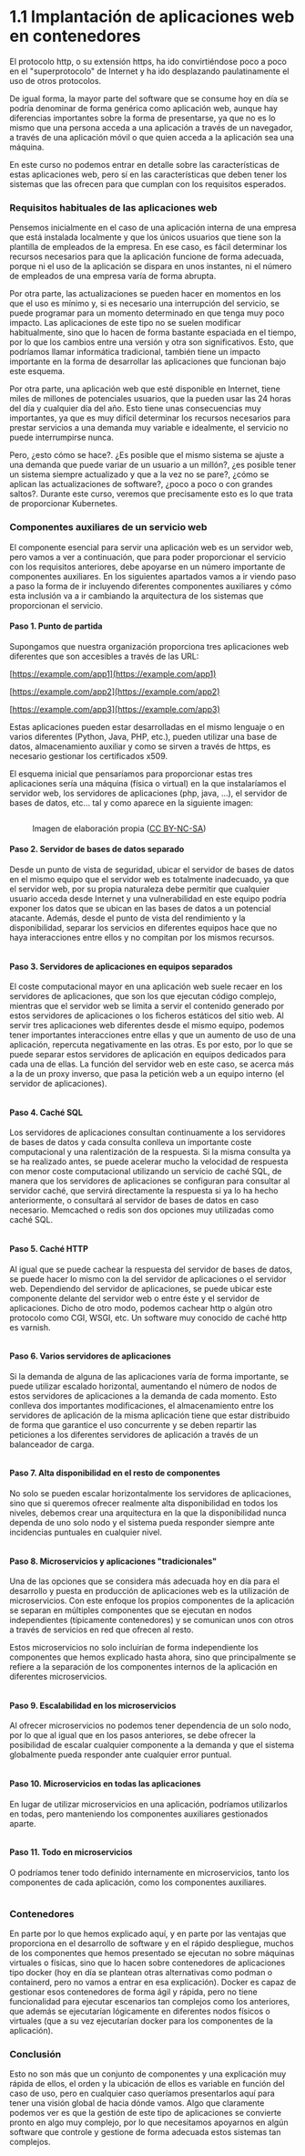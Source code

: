 # 1.1 Implantación de aplicaciones web en contenedores

El protocolo http, o su extensión https, ha ido convirtiéndose poco a poco en el "superprotocolo" de Internet y ha ido desplazando paulatinamente el uso de otros protocolos.

De igual forma, la mayor parte del software que se consume hoy en día se podría denominar de forma genérica como aplicación web, aunque hay diferencias importantes sobre la forma de presentarse, ya que no es lo mismo que una persona acceda a una aplicación a través de un navegador, a través de una aplicación móvil o que quien acceda a la aplicación sea una máquina.

En este curso no podemos entrar en detalle sobre las características de estas aplicaciones web, pero sí en las características que deben tener los sistemas que las ofrecen para que cumplan con los requisitos esperados.

### Requisitos habituales de las aplicaciones web

Pensemos inicialmente en el caso de una aplicación interna de una empresa que está instalada localmente y que los únicos usuarios que tiene son la plantilla de empleados de la empresa. En ese caso, es fácil determinar los recursos necesarios para que la aplicación funcione de forma adecuada, porque ni el uso de la aplicación se dispara en unos instantes, ni el número de empleados de una empresa varía de forma abrupta.

Por otra parte, las actualizaciones se pueden hacer en momentos en los que el uso es mínimo y, si es necesario una interrupción del servicio, se puede programar para un momento determinado en que tenga muy poco impacto. Las aplicaciones de este tipo no se suelen modificar habitualmente, sino que lo hacen de forma bastante espaciada en el tiempo, por lo que los cambios entre una versión y otra son significativos. Esto, que podríamos llamar informática tradicional, también tiene un impacto importante en la forma de desarrollar las aplicaciones que funcionan bajo este esquema.

Por otra parte, una aplicación web que esté disponible en Internet, tiene miles de millones de potenciales usuarios, que la pueden usar las 24 horas del día y cualquier día del año. Esto tiene unas consecuencias muy importantes, ya que es muy difícil determinar los recursos necesarios para prestar servicios a una demanda muy variable e idealmente, el servicio no puede interrumpirse nunca.

Pero, ¿esto cómo se hace?. ¿Es posible que el mismo sistema se ajuste a una demanda que puede variar de un usuario a un millón?, ¿es posible tener un sistema siempre actualizado y que a la vez no se pare?, ¿cómo se aplican las actualizaciones de software?, ¿poco a poco o con grandes saltos?. Durante este curso, veremos que precisamente esto es lo que trata de proporcionar Kubernetes.

### Componentes auxiliares de un servicio web

El componente esencial para servir una aplicación web es un servidor web, pero vamos a ver a continuación, que para poder proporcionar el servicio con los requisitos anteriores, debe apoyarse en un número importante de componentes auxiliares. En los siguientes apartados vamos a ir viendo paso a paso la forma de ir incluyendo diferentes componentes auxiliares y cómo esta inclusión va a ir cambiando la arquitectura de los sistemas que proporcionan el servicio.

#### Paso 1. Punto de partida

Supongamos que nuestra organización proporciona tres aplicaciones web diferentes que son accesibles a través de las URL:

[https://example.com/app1](https://example.com/app1)

[https://example.com/app2](https://example.com/app2)

[https://example.com/app3](https://example.com/app3)

Estas aplicaciones pueden estar desarrolladas en el mismo lenguaje o en varios diferentes (Python, Java, PHP, etc.), pueden utilizar una base de datos, almacenamiento auxiliar y como se sirven a través de https, es necesario gestionar los certificados x509.

El esquema inicial que pensaríamos para proporcionar estas tres aplicaciones sería una máquina (física o virtual) en la que instalaríamos el servidor web, los servidores de aplicaciones (php, java, ...), el servidor de bases de datos, etc... tal y como aparece en la siguiente imagen:

<figure><img src="../../../Despliegue-de-aplicaciones-web/assets/paso1.png" alt=""><figcaption><p>Imagen de elaboración propia (<a href="http://creativecommons.org/licenses/?lang=es">CC BY-NC-SA</a>)</p></figcaption></figure>

#### Paso 2. Servidor de bases de datos separado

Desde un punto de vista de seguridad, ubicar el servidor de bases de datos en el mismo equipo que el servidor web es totalmente inadecuado, ya que el servidor web, por su propia naturaleza debe permitir que cualquier usuario acceda desde Internet y una vulnerabilidad en este equipo podría exponer los datos que se ubican en las bases de datos a un potencial atacante. Además, desde el punto de vista del rendimiento y la disponibilidad, separar los servicios en diferentes equipos hace que no haya interacciones entre ellos y no compitan por los mismos recursos.

<figure><img src="../../../Despliegue-de-aplicaciones-web/assets/paso2.png" alt=""><figcaption></figcaption></figure>

#### Paso 3. Servidores de aplicaciones en equipos separados

El coste computacional mayor en una aplicación web suele recaer en los servidores de aplicaciones, que son los que ejecutan código complejo, mientras que el servidor web se limita a servir el contenido generado por estos servidores de aplicaciones o los ficheros estáticos del sitio web. Al servir tres aplicaciones web diferentes desde el mismo equipo, podemos tener importantes interacciones entre ellas y que un aumento de uso de una aplicación, repercuta negativamente en las otras. Es por esto, por lo que se puede separar estos servidores de aplicación en equipos dedicados para cada una de ellas. La función del servidor web en este caso, se acerca más a la de un proxy inverso, que pasa la petición web a un equipo interno (el servidor de aplicaciones).

<figure><img src="../../../Despliegue-de-aplicaciones-web/assets/paso3.png" alt=""><figcaption></figcaption></figure>

#### Paso 4. Caché SQL

Los servidores de aplicaciones consultan continuamente a los servidores de bases de datos y cada consulta conlleva un importante coste computacional y una ralentización de la respuesta. Si la misma consulta ya se ha realizado antes, se puede acelerar mucho la velocidad de respuesta con menor coste computacional utilizando un servicio de caché SQL, de manera que los servidores de aplicaciones se configuran para consultar al servidor caché, que servirá directamente la respuesta si ya lo ha hecho anteriormente, o consultará al servidor de bases de datos en caso necesario. Memcached o redis son dos opciones muy utilizadas como caché SQL.

<figure><img src="../../../Despliegue-de-aplicaciones-web/assets/paso4.png" alt=""><figcaption></figcaption></figure>

#### Paso 5. Caché HTTP

Al igual que se puede cachear la respuesta del servidor de bases de datos, se puede hacer lo mismo con la del servidor de aplicaciones o el servidor web. Dependiendo del servidor de aplicaciones, se puede ubicar este componente delante del servidor web o entre éste y el servidor de aplicaciones. Dicho de otro modo, podemos cachear http o algún otro protocolo como CGI, WSGI, etc. Un software muy conocido de caché http es varnish.

<figure><img src="../../../Despliegue-de-aplicaciones-web/assets/paso5.png" alt=""><figcaption></figcaption></figure>

#### Paso 6. Varios servidores de aplicaciones

Si la demanda de alguna de las aplicaciones varía de forma importante, se puede utilizar escalado horizontal, aumentando el número de nodos de estos servidores de aplicaciones a la demanda de cada momento. Esto conlleva dos importantes modificaciones, el almacenamiento entre los servidores de aplicación de la misma aplicación tiene que estar distribuido de forma que garantice el uso concurrente y se deben repartir las peticiones a los diferentes servidores de aplicación a través de un balanceador de carga.

<figure><img src="../../../Despliegue-de-aplicaciones-web/assets/paso6.png" alt=""><figcaption></figcaption></figure>

#### Paso 7. Alta disponibilidad en el resto de componentes

No solo se pueden escalar horizontalmente los servidores de aplicaciones, sino que si queremos ofrecer realmente alta disponibilidad en todos los niveles, debemos crear una arquitectura en la que la disponibilidad nunca dependa de uno solo nodo y el sistema pueda responder siempre ante incidencias puntuales en cualquier nivel.

<figure><img src="../../../Despliegue-de-aplicaciones-web/assets/paso7.png" alt=""><figcaption></figcaption></figure>

#### Paso 8. Microservicios y aplicaciones "tradicionales"

Una de las opciones que se considera más adecuada hoy en día para el desarrollo y puesta en producción de aplicaciones web es la utilización de microservicios. Con este enfoque los propios componentes de la aplicación se separan en múltiples componentes que se ejecutan en nodos independientes (típicamente contenedores) y se comunican unos con otros a través de servicios en red que ofrecen al resto.

Estos microservicios no solo incluirían de forma independiente los componentes que hemos explicado hasta ahora, sino que principalmente se refiere a la separación de los componentes internos de la aplicación en diferentes microservicios.

<figure><img src="../../../Despliegue-de-aplicaciones-web/assets/paso8.png" alt=""><figcaption></figcaption></figure>

#### Paso 9. Escalabilidad en los microservicios

Al ofrecer microservicios no podemos tener dependencia de un solo nodo, por lo que al igual que en los pasos anteriores, se debe ofrecer la posibilidad de escalar cualquier componente a la demanda y que el sistema globalmente pueda responder ante cualquier error puntual.

<figure><img src="../../../Despliegue-de-aplicaciones-web/assets/paso9.png" alt=""><figcaption></figcaption></figure>

#### Paso 10. Microservicios en todas las aplicaciones

En lugar de utilizar microservicios en una aplicación, podríamos utilizarlos en todas, pero manteniendo los componentes auxiliares gestionados aparte.

<figure><img src="../../../Despliegue-de-aplicaciones-web/assets/paso10.png" alt=""><figcaption></figcaption></figure>

#### Paso 11. Todo en microservicios

O podríamos tener todo definido internamente en microservicios, tanto los componentes de cada aplicación, como los componentes auxiliares.

<figure><img src="../../../Despliegue-de-aplicaciones-web/assets/paso11.png" alt=""><figcaption></figcaption></figure>

### Contenedores

En parte por lo que hemos explicado aquí, y en parte por las ventajas que proporciona en el desarrollo de software y en el rápido despliegue, muchos de los componentes que hemos presentado se ejecutan no sobre máquinas virtuales o físicas, sino que lo hacen sobre contenedores de aplicaciones tipo docker (hoy en día se plantean otras alternativas como podman o containerd, pero no vamos a entrar en esa explicación). Docker es capaz de gestionar esos contenedores de forma ágil y rápida, pero no tiene funcionalidad para ejecutar escenarios tan complejos como los anteriores, que además se ejecutarían lógicamente en diferentes nodos físicos o virtuales (que a su vez ejecutarían docker para los componentes de la aplicación).

### Conclusión

Esto no son más que un conjunto de componentes y una explicación muy rápida de ellos, el orden y la ubicación de ellos es variable en función del caso de uso, pero en cualquier caso queríamos presentarlos aquí para tener una visión global de hacia dónde vamos. Algo que claramente podemos ver es que la gestión de este tipo de aplicaciones se convierte pronto en algo muy complejo, por lo que necesitamos apoyarnos en algún software que controle y gestione de forma adecuada estos sistemas tan complejos.
